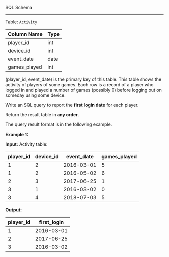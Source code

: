 ﻿
SQL Schema

----------

Table:  `Activity`


| Column Name  | Type    |
|-|-
| player_id    | int     |
| device_id    | int     |
| event_date   | date    |
| games_played | int     |

(player_id, event_date) is the primary key of this table.
This table shows the activity of players of some games.
Each row is a record of a player who logged in and played a number of games (possibly 0) before logging out on someday using some device.

Write an SQL query to report the  **first login date**  for each player.

Return the result table in  **any order**.

The query result format is in the following example.

**Example 1:**

**Input:** 
Activity table:

| player_id | device_id | event_date | games_played |
|-|-|-|-
| 1         | 2         | 2016-03-01 | 5            |
| 1         | 2         | 2016-05-02 | 6            |
| 2         | 3         | 2017-06-25 | 1            |
| 3         | 1         | 2016-03-02 | 0            |
| 3         | 4         | 2018-07-03 | 5            |

**Output:** 

| player_id | first_login |
|-|-
| 1         | 2016-03-01  |
| 2         | 2017-06-25  |
| 3         | 2016-03-02  |

